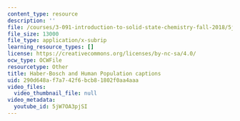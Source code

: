 ```yaml
---
content_type: resource
description: ''
file: /courses/3-091-introduction-to-solid-state-chemistry-fall-2018/5jW7OA3pjSI_captions.webvtt
file_size: 13000
file_type: application/x-subrip
learning_resource_types: []
license: https://creativecommons.org/licenses/by-nc-sa/4.0/
ocw_type: OCWFile
resourcetype: Other
title: Haber-Bosch and Human Population captions
uid: 290d648a-f7a7-42f6-bcb8-1802f0aa4aaa
video_files:
  video_thumbnail_file: null
video_metadata:
  youtube_id: 5jW7OA3pjSI
---
```

